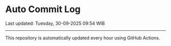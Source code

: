 # Auto Commit Log

Last updated: Tuesday, 30-09-2025 09:54 WIB

---

This repository is automatically updated every hour using GitHub Actions.
